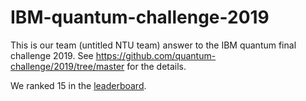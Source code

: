# IBM-quantum-challenge-2019
This is our team (untitled NTU team) answer to the IBM quantum final challenge 2019. See https://github.com/quantum-challenge/2019/tree/master for the details.

We ranked 15 in the [leaderboard](https://github.com/quantum-challenge/2019/blob/master/problems/final/Leader_Board.ipynb).
